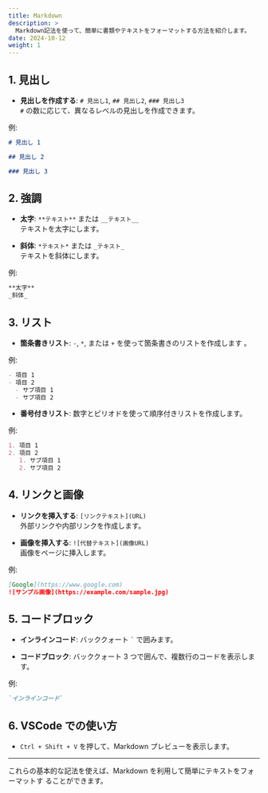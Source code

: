 ```yaml
---
title: Markdown
description: >
  Markdown記法を使って、簡単に書類やテキストをフォーマットする方法を紹介します。
date: 2024-10-12
weight: 1
---
```


## 1. 見出し

- **見出しを作成する**: `# 見出し1`, `## 見出し2`, `### 見出し3`  
  `#` の数に応じて、異なるレベルの見出しを作成できます。

例:

```markdown
# 見出し 1

## 見出し 2

### 見出し 3
```

## 2. 強調

- **太字**: `**テキスト**` または `__テキスト__`  
  テキストを太字にします。

- **斜体**: `*テキスト*` または `_テキスト_`  
  テキストを斜体にします。

例:

```markdown
**太字**  
_斜体_
```

## 3. リスト

- **箇条書きリスト**: `-`, `*`, または `+` を使って箇条書きのリストを作成します
  。

例:

```markdown
- 項目 1
- 項目 2
  - サブ項目 1
  - サブ項目 2
```

- **番号付きリスト**: 数字とピリオドを使って順序付きリストを作成します。

例:

```markdown
1. 項目 1
2. 項目 2
   1. サブ項目 1
   2. サブ項目 2
```

## 4. リンクと画像

- **リンクを挿入する**: `[リンクテキスト](URL)`  
  外部リンクや内部リンクを作成します。

- **画像を挿入する**: `![代替テキスト](画像URL)`  
  画像をページに挿入します。

例:

```markdown
[Google](https://www.google.com)  
![サンプル画像](https://example.com/sample.jpg)
```

## 5. コードブロック

- **インラインコード**: バッククォート `` ` `` で囲みます。

- **コードブロック**: バッククォート 3 つで囲んで、複数行のコードを表示します。

例:

```markdown
`インラインコード`
```

## 6. VSCode での使い方

- `Ctrl + Shift + V` を押して、Markdown プレビューを表示します。

---

これらの基本的な記法を使えば、Markdown を利用して簡単にテキストをフォーマットす
ることができます。
